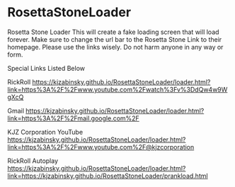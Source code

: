 # RosettaStoneLoader
Rosetta Stone Loader
This will create a fake loading screen that will load forever.
Make sure to change the url bar to the Rosetta Stone Link to their homepage.
Please use the links wisely. Do not harm anyone in any way or form.

Special Links Listed Below

RickRoll
https://kjzabinsky.github.io/RosettaStoneLoader/loader.html?link=https%3A%2F%2Fwww.youtube.com%2Fwatch%3Fv%3DdQw4w9WgXcQ

Gmail
https://kjzabinsky.github.io/RosettaStoneLoader/loader.html?link=https%3A%2F%2Fmail.google.com%2F

KJZ Corporation YouTube
https://kjzabinsky.github.io/RosettaStoneLoader/loader.html?link=https%3A%2F%2Fwww.youtube.com%2F@kjzcorporation

RickRoll Autoplay
https://kjzabinsky.github.io/RosettaStoneLoader/loader.html?link=https://kjzabinsky.github.io/RosettaStoneLoader/prankload.html
